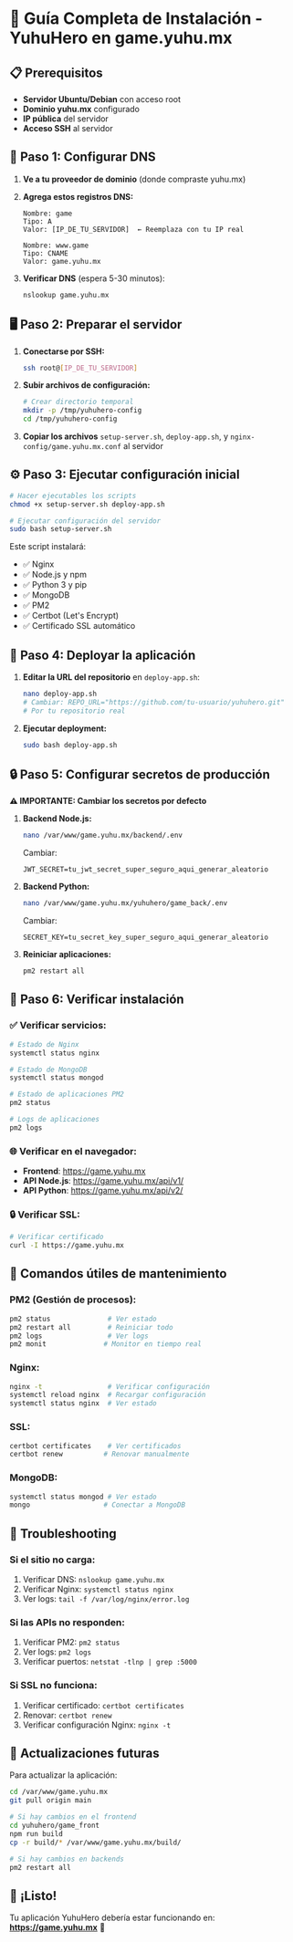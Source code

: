 # 🚀 Guía Completa de Instalación - YuhuHero en game.yuhu.mx

## 📋 Prerequisitos

- **Servidor Ubuntu/Debian** con acceso root
- **Dominio yuhu.mx** configurado
- **IP pública** del servidor
- **Acceso SSH** al servidor

## 🔧 Paso 1: Configurar DNS

1. **Ve a tu proveedor de dominio** (donde compraste yuhu.mx)
2. **Agrega estos registros DNS:**
   ```
   Nombre: game
   Tipo: A
   Valor: [IP_DE_TU_SERVIDOR]  ← Reemplaza con tu IP real
   ```
   ```
   Nombre: www.game
   Tipo: CNAME
   Valor: game.yuhu.mx
   ```

3. **Verificar DNS** (espera 5-30 minutos):
   ```bash
   nslookup game.yuhu.mx
   ```

## 🖥️ Paso 2: Preparar el servidor

1. **Conectarse por SSH:**
   ```bash
   ssh root@[IP_DE_TU_SERVIDOR]
   ```

2. **Subir archivos de configuración:**
   ```bash
   # Crear directorio temporal
   mkdir -p /tmp/yuhuhero-config
   cd /tmp/yuhuhero-config
   ```

3. **Copiar los archivos** `setup-server.sh`, `deploy-app.sh`, y `nginx-config/game.yuhu.mx.conf` al servidor

## ⚙️ Paso 3: Ejecutar configuración inicial

```bash
# Hacer ejecutables los scripts
chmod +x setup-server.sh deploy-app.sh

# Ejecutar configuración del servidor
sudo bash setup-server.sh
```

Este script instalará:
- ✅ Nginx
- ✅ Node.js y npm
- ✅ Python 3 y pip
- ✅ MongoDB
- ✅ PM2
- ✅ Certbot (Let's Encrypt)
- ✅ Certificado SSL automático

## 🚀 Paso 4: Deployar la aplicación

1. **Editar la URL del repositorio** en `deploy-app.sh`:
   ```bash
   nano deploy-app.sh
   # Cambiar: REPO_URL="https://github.com/tu-usuario/yuhuhero.git"
   # Por tu repositorio real
   ```

2. **Ejecutar deployment:**
   ```bash
   sudo bash deploy-app.sh
   ```

## 🔒 Paso 5: Configurar secretos de producción

**⚠️ IMPORTANTE: Cambiar los secretos por defecto**

1. **Backend Node.js:**
   ```bash
   nano /var/www/game.yuhu.mx/backend/.env
   ```
   Cambiar:
   ```env
   JWT_SECRET=tu_jwt_secret_super_seguro_aqui_generar_aleatorio
   ```

2. **Backend Python:**
   ```bash
   nano /var/www/game.yuhu.mx/yuhuhero/game_back/.env
   ```
   Cambiar:
   ```env
   SECRET_KEY=tu_secret_key_super_seguro_aqui_generar_aleatorio
   ```

3. **Reiniciar aplicaciones:**
   ```bash
   pm2 restart all
   ```

## 🎯 Paso 6: Verificar instalación

### ✅ Verificar servicios:
```bash
# Estado de Nginx
systemctl status nginx

# Estado de MongoDB
systemctl status mongod

# Estado de aplicaciones PM2
pm2 status

# Logs de aplicaciones
pm2 logs
```

### 🌐 Verificar en el navegador:
- **Frontend**: https://game.yuhu.mx
- **API Node.js**: https://game.yuhu.mx/api/v1/
- **API Python**: https://game.yuhu.mx/api/v2/

### 🔒 Verificar SSL:
```bash
# Verificar certificado
curl -I https://game.yuhu.mx
```

## 🔄 Comandos útiles de mantenimiento

### PM2 (Gestión de procesos):
```bash
pm2 status              # Ver estado
pm2 restart all         # Reiniciar todo
pm2 logs                # Ver logs
pm2 monit              # Monitor en tiempo real
```

### Nginx:
```bash
nginx -t                # Verificar configuración
systemctl reload nginx  # Recargar configuración
systemctl status nginx  # Ver estado
```

### SSL:
```bash
certbot certificates    # Ver certificados
certbot renew          # Renovar manualmente
```

### MongoDB:
```bash
systemctl status mongod # Ver estado
mongo                  # Conectar a MongoDB
```

## 🔧 Troubleshooting

### Si el sitio no carga:
1. Verificar DNS: `nslookup game.yuhu.mx`
2. Verificar Nginx: `systemctl status nginx`
3. Ver logs: `tail -f /var/log/nginx/error.log`

### Si las APIs no responden:
1. Verificar PM2: `pm2 status`
2. Ver logs: `pm2 logs`
3. Verificar puertos: `netstat -tlnp | grep :5000`

### Si SSL no funciona:
1. Verificar certificado: `certbot certificates`
2. Renovar: `certbot renew`
3. Verificar configuración Nginx: `nginx -t`

## 📝 Actualizaciones futuras

Para actualizar la aplicación:
```bash
cd /var/www/game.yuhu.mx
git pull origin main

# Si hay cambios en el frontend
cd yuhuhero/game_front
npm run build
cp -r build/* /var/www/game.yuhu.mx/build/

# Si hay cambios en backends
pm2 restart all
```

## 🎉 ¡Listo!

Tu aplicación YuhuHero debería estar funcionando en:
**https://game.yuhu.mx** 🚀 